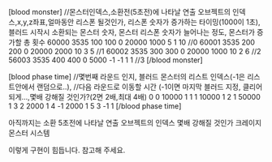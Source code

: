 ﻿[blood monster] //몬스터인덱스,소환전(5초전)에 나타날 연출 오브젝트의 인덱스,x,y,z좌표,얼마동안 리스폰 될것인가, 
리스폰 숫자가 증가하는 타이밍(1000이 1초),블러드 시작시 소환되는 몬스터 숫자, 
몬스터 리스폰 숫자가 늘어나는 정도, 몬스터가 증가할 총 횟수
60000 3535 100 100 0 20000 1000 5 1 10 //0
60001 3535 200 200 0 20000 2000 10 3 5 //1
60002 3535 300 300 0 20000 1000 10 2 6 //2
56003 3535 400 400 0 5000 -1 -1 1 1 //3
[/blood monster]





[blood phase time] //몇번째 라운드 인지, 블러드 몬스터의 리스트 인덱스(-1은 리스트안에서 랜덤으로..),
//다음 라운드로 이동할 시간 (-1이면 마지막 블러드 지정, 클리어 되게…,몇배 강해질 것인가?(2면 2배,최대 4배)
0 0 10000 1
1 1 10000 1
2 1 50000 1
3 2 2000 1
4 -1 2000 1
5 3 -1 1
[/blood phase time]




아직까지는
소환 5초전에 나타날 연출 오브젝트의 인덱스
몇배 강해질 것인가
크레이지 몬스터 시스템

이렇게 구현이 힘듭니다.   참고해 주세요.
